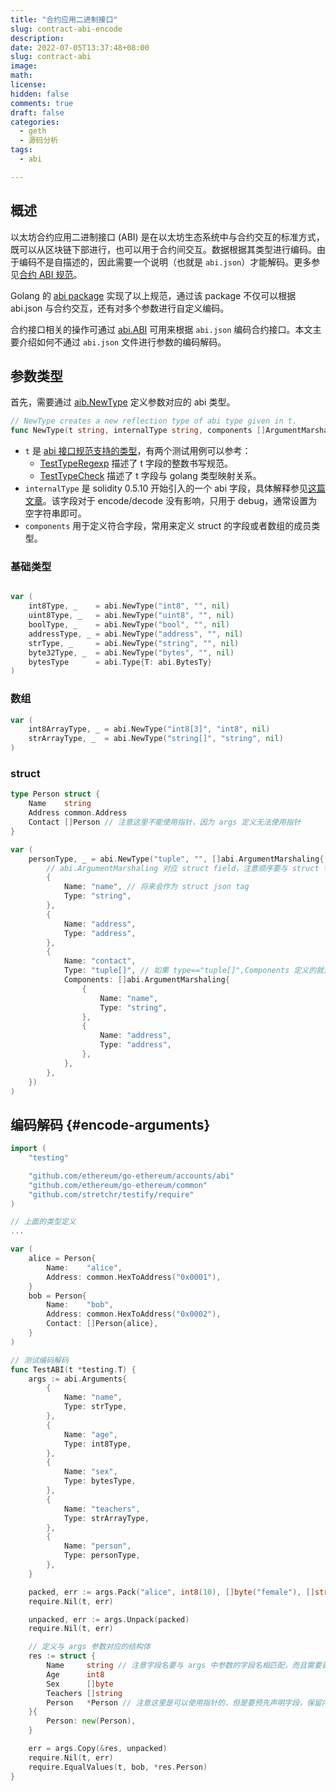 ```yaml
---
title: "合约应用二进制接口"
slug: contract-abi-encode
description:
date: 2022-07-05T13:37:48+08:00
slug: contract-abi
image:
math:
license:
hidden: false
comments: true
draft: false
categories:
  - geth
  - 源码分析
tags:
  - abi

---
```


## 概述

以太坊合约应用二进制接口 (ABI) 是在以太坊生态系统中与合约交互的标准方式，既可以从区块链下部进行，也可以用于合约间交互。数据根据其类型进行编码。由于编码不是自描述的，因此需要一个说明（也就是 `abi.json`）才能解码。更多参见[合约 ABI 规范](https://docs.soliditylang.org/en/v0.8.13/abi-spec.html#basic-design)。

Golang 的 [abi package](https://pkg.go.dev/github.com/ethereum/go-ethereum/accounts/abi#pkg-overview) 实现了以上规范，通过该 package 不仅可以根据 abi.json 与合约交互，还有对多个参数进行自定义编码。

合约接口相关的操作可通过 [abi.ABI](https://pkg.go.dev/github.com/ethereum/go-ethereum/accounts/abi#ABI) 可用来根据 `abi.json` 编码合约接口。本文主要介绍如何不通过 `abi.json` 文件进行参数的编码解码。

## 参数类型

首先，需要通过 [aib.NewType](https://github.com/ethereum/go-ethereum/blob/v1.10.26/accounts/abi/type.go#L70) 定义参数对应的 abi 类型。

```go
// NewType creates a new reflection type of abi type given in t.
func NewType(t string, internalType string, components []ArgumentMarshaling) (typ Type, err error)
```

- `t` 是 [abi 接口规范支持的类型](https://docs.soliditylang.org/en/v0.8.13/abi-spec.html#types)，有两个测试用例可以参考：
  - [TestTypeRegexp](https://github.com/ethereum/go-ethereum/blob/c4a662176ec11b9d5718904ccefee753637ab377/accounts/abi/type_test.go#L33) 描述了 t 字段的整数书写规范。
  - [TestTypeCheck](https://github.com/ethereum/go-ethereum/blob/c4a662176ec11b9d5718904ccefee753637ab377/accounts/abi/type_test.go#L119) 描述了 t 字段与 golang 类型映射关系。
- `internalType` 是 solidity 0.5.10 开始引入的一个 abi 字段，具体解释参见[这篇文章](https://ethereum.stackexchange.com/questions/76953/what-is-the-purpose-of-internaltype-now-generated-by-the-solidity-compiler-in)。该字段对于 encode/decode 没有影响，只用于 debug，通常设置为空字符串即可。
- `components` 用于定义符合字段，常用来定义 struct 的字段或者数组的成员类型。

### 基础类型

```go

var (
    int8Type, _    = abi.NewType("int8", "", nil)
    uint8Type, _   = abi.NewType("uint8", "", nil)
    boolType, _    = abi.NewType("bool", "", nil)
    addressType, _ = abi.NewType("address", "", nil)
    strType, _     = abi.NewType("string", "", nil)
    byte32Type, _  = abi.NewType("bytes", "", nil)
    bytesType      = abi.Type{T: abi.BytesTy}
)
```

### 数组

```go
var (
    int8ArrayType, _ = abi.NewType("int8[3]", "int8", nil)
    strArrayType, _  = abi.NewType("string[]", "string", nil)
)
```

### struct

```go
type Person struct {
    Name    string
    Address common.Address
    Contact []Person // 注意这里不能使用指针，因为 args 定义无法使用指针
}

var (
    personType, _ = abi.NewType("tuple", "", []abi.ArgumentMarshaling{
        // abi.ArgumentMarshaling 对应 struct field，注意顺序要与 struct 字段顺序保持一致
        {
            Name: "name", // 将来会作为 struct json tag
            Type: "string",
        },
        {
            Name: "address",
            Type: "address",
        },
        {
            Name: "contact",
            Type: "tuple[]", // 如果 type=="tuple[]",Components 定义的就是数组元素的类型。
            Components: []abi.ArgumentMarshaling{
                {
                    Name: "name",
                    Type: "string",
                },
                {
                    Name: "address",
                    Type: "address",
                },
            },
        },
    })
)
```

## 编码解码 {#encode-arguments}

```go
import (
    "testing"

    "github.com/ethereum/go-ethereum/accounts/abi"
    "github.com/ethereum/go-ethereum/common"
    "github.com/stretchr/testify/require"
)

// 上面的类型定义
...

var (
    alice = Person{
        Name:    "alice",
        Address: common.HexToAddress("0x0001"),
    }
    bob = Person{
        Name:    "bob",
        Address: common.HexToAddress("0x0002"),
        Contact: []Person{alice},
    }
)

// 测试编码解码
func TestABI(t *testing.T) {
    args := abi.Arguments{
        {
            Name: "name",
            Type: strType,
        },
        {
            Name: "age",
            Type: int8Type,
        },
        {
            Name: "sex",
            Type: bytesType,
        },
        {
            Name: "teachers",
            Type: strArrayType,
        },
        {
            Name: "person",
            Type: personType,
        },
    }

    packed, err := args.Pack("alice", int8(10), []byte("female"), []string{"bob", "john"}, &bob)
    require.Nil(t, err)

    unpacked, err := args.Unpack(packed)
    require.Nil(t, err)

    // 定义与 args 参数对应的结构体
    res := struct {
        Name     string // 注意字段名要与 args 中参数的字段名相匹配，而且需要首字母大写，可导出
        Age      int8
        Sex      []byte
        Teachers []string
        Person   *Person // 注意这里是可以使用指针的，但是要预先声明字段，保留内存空间
    }{
        Person: new(Person),
    }

    err = args.Copy(&res, unpacked)
    require.Nil(t, err)
    require.EqualValues(t, bob, *res.Person)
}
```
